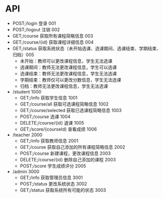 # API

- POST;/login 登录 001
- POST;/logout 注销 002
- GET;/course 获取所有课程简略信息 003
- GET;/course/{id} 获取课程详细信息 004
- GET;/status 获取系统状态（未开始选课、选课期间、选课结束、学期结束、归档）005
  - 未开始：教师可以更改课程信息，学生无法选课
  - 选课期间：教师无法更改课程信息，学生可以选课
  - 选课结束：教师无法更改课程信息，学生无法选课
  - 学期结束：教师仅可以更改分数信息，学生无法选课
  - 归档：教师无法更改课程信息，学生无法选课
- /student 1000
  - GET;/info 获取学生信息 1001
  - GET;/course/all 获取可选课程简略信息 1002
  - GET;/course/selected 获取已选课程简略信息 1003
  - POST;/course 选课 1004
  - DELETE;/course/{id} 退课 1005
  - GET;/score/{courseId} 查看成绩 1006
- /teacher 2000
  - GET;/info 获取教师信息 2001
  - GET;/course 获取自己添加的所有课程简略信息 2002
  - POST;/course 新建课程，更改课程信息 2003
  - DELETE;/course/{id} 删除自己添加的课程 2003
  - POST;/score 学生成绩评分 2005
- /admin 3000
  - GET;/info 获取管理员信息 3001
  - POST;/status 更改系统状态 3002
  - GET;/status 获取系统所有可能的状态 3003
